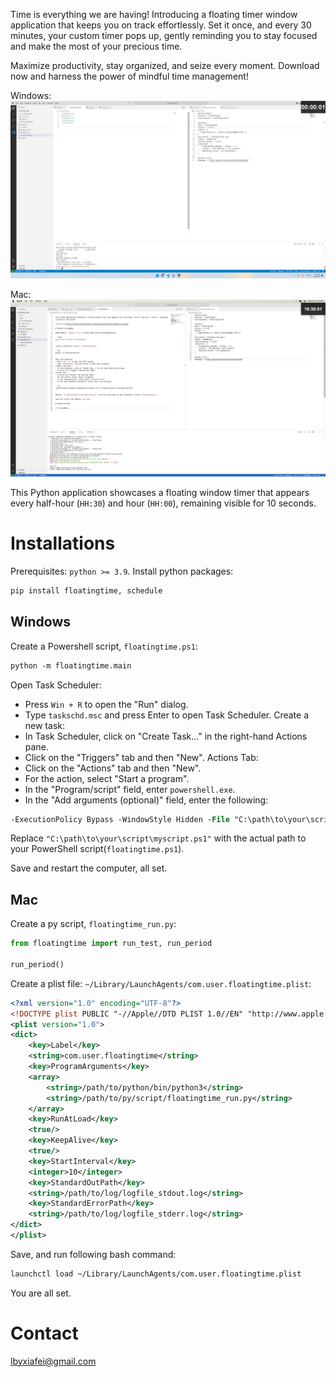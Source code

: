 
Time is everything we are having! Introducing a floating timer window application that keeps you on track effortlessly. Set it once, and every 30 minutes, your custom timer pops up, gently reminding you to stay focused and make the most of your precious time. 

Maximize productivity, stay organized, and seize every moment. Download now and harness the power of mindful time management!

Windows:
![Windows](https://github.com/lbyxiafei/floating_time/blob/main/img/overview.png)

Mac:
![Mac](https://github.com/lbyxiafei/floating_time/blob/main/img/overview_mac.jpg)

This Python application showcases a floating window timer that appears every half-hour (`HH:30`) and hour (`HH:00`), remaining visible for 10 seconds.

# Installations

Prerequisites: `python >= 3.9`. Install python packages:

```bash
pip install floatingtime, schedule
```

## Windows

Create a Powershell script, `floatingtime.ps1`:

```ps
python -m floatingtime.main
```

Open Task Scheduler:
- Press `Win + R` to open the "Run" dialog.
- Type `taskschd.msc` and press Enter to open Task Scheduler.
Create a new task:
- In Task Scheduler, click on "Create Task..." in the right-hand Actions pane.
- Click on the "Triggers" tab and then "New".
Actions Tab:
- Click on the "Actions" tab and then "New".
- For the action, select "Start a program".
- In the "Program/script" field, enter `powershell.exe`.
- In the "Add arguments (optional)" field, enter the following:

```ps
-ExecutionPolicy Bypass -WindowStyle Hidden -File "C:\path\to\your\script\myscript.ps1"
```

Replace `"C:\path\to\your\script\myscript.ps1"` with the actual path to your PowerShell script(`floatingtime.ps1`).

Save and restart the computer, all set.

## Mac

Create a py script, `floatingtime_run.py`:

```python
from floatingtime import run_test, run_period

run_period()
```

Create a plist file: `~/Library/LaunchAgents/com.user.floatingtime.plist`:

```xml
<?xml version="1.0" encoding="UTF-8"?>
<!DOCTYPE plist PUBLIC "-//Apple//DTD PLIST 1.0//EN" "http://www.apple.com/DTDs/PropertyList-1.0.dtd">
<plist version="1.0">
<dict>
    <key>Label</key>
    <string>com.user.floatingtime</string>
    <key>ProgramArguments</key>
    <array>
        <string>/path/to/python/bin/python3</string>
        <string>/path/to/py/script/floatingtime_run.py</string>
    </array>
    <key>RunAtLoad</key>
    <true/>
    <key>KeepAlive</key>
    <true/>
    <key>StartInterval</key>
    <integer>10</integer>
    <key>StandardOutPath</key>
    <string>/path/to/log/logfile_stdout.log</string>
    <key>StandardErrorPath</key>
    <string>/path/to/log/logfile_stderr.log</string>
</dict>
</plist>
```

Save, and run following bash command:

```bash
launchctl load ~/Library/LaunchAgents/com.user.floatingtime.plist
```

You are all set.

# Contact

lbyxiafei@gmail.com